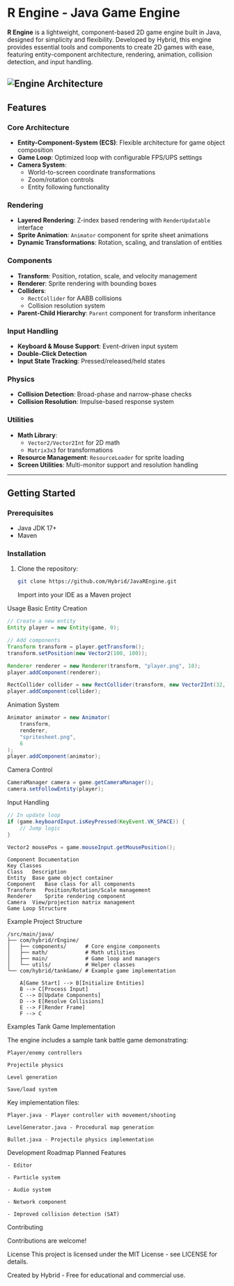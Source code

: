 # R Engine - Java Game Engine

**R Engine** is a lightweight, component-based 2D game engine built in Java, designed for simplicity and flexibility. Developed by Hybrid, this engine provides essential tools and components to create 2D games with ease, featuring entity-component architecture, rendering, animation, collision detection, and input handling.

![Engine Architecture]((Workflow.png))
---

## Features

### Core Architecture
- **Entity-Component-System (ECS)**: Flexible architecture for game object composition
- **Game Loop**: Optimized loop with configurable FPS/UPS settings
- **Camera System**:
  - World-to-screen coordinate transformations
  - Zoom/rotation controls
  - Entity following functionality

### Rendering
- **Layered Rendering**: Z-index based rendering with `RenderUpdatable` interface
- **Sprite Animation**: `Animator` component for sprite sheet animations
- **Dynamic Transformations**: Rotation, scaling, and translation of entities

### Components
- **Transform**: Position, rotation, scale, and velocity management
- **Renderer**: Sprite rendering with bounding boxes
- **Colliders**:
  - `RectCollider` for AABB collisions
  - Collision resolution system
- **Parent-Child Hierarchy**: `Parent` component for transform inheritance

### Input Handling
- **Keyboard & Mouse Support**: Event-driven input system
- **Double-Click Detection**
- **Input State Tracking**: Pressed/released/held states

### Physics
- **Collision Detection**: Broad-phase and narrow-phase checks
- **Collision Resolution**: Impulse-based response system

### Utilities
- **Math Library**:
  - `Vector2/Vector2Int` for 2D math
  - `Matrix3x3` for transformations
- **Resource Management**: `ResourceLoader` for sprite loading
- **Screen Utilities**: Multi-monitor support and resolution handling

---

## Getting Started

### Prerequisites
- Java JDK 17+
- Maven

### Installation
1. Clone the repository:
   ```bash
   git clone https://github.com/Hybrid/JavaREngine.git
   ```

    Import into your IDE as a Maven project

Usage
Basic Entity Creation
```java
// Create a new entity
Entity player = new Entity(game, 0);

// Add components
Transform transform = player.getTransform();
transform.setPosition(new Vector2(100, 100));

Renderer renderer = new Renderer(transform, "player.png", 10);
player.addComponent(renderer);

RectCollider collider = new RectCollider(transform, new Vector2Int(32, 32));
player.addComponent(collider);
```

Animation System
```java
Animator animator = new Animator(
    transform, 
    renderer, 
    "spritesheet.png", 
    6
);
player.addComponent(animator);
```

Camera Control
```java
CameraManager camera = game.getCameraManager();
camera.setFollowEntity(player);
```

Input Handling
```java
// In update loop
if (game.keyboardInput.isKeyPressed(KeyEvent.VK_SPACE)) {
    // Jump logic
}

Vector2 mousePos = game.mouseInput.getMousePosition();
```

```mermaid
Component Documentation
Key Classes
Class	Description
Entity	Base game object container
Component	Base class for all components
Transform	Position/Rotation/Scale management
Renderer	Sprite rendering component
Camera	View/projection matrix management
Game Loop Structure
```

Example Project Structure
```
/src/main/java/
├── com/hybrid/rEngine/
│   ├── components/      # Core engine components
│   ├── math/            # Math utilities
│   ├── main/            # Game loop and managers
│   └── utils/           # Helper classes
└── com/hybrid/tankGame/ # Example game implementation
```

```
    A[Game Start] --> B[Initialize Entities]
    B --> C[Process Input]
    C --> D[Update Components]
    D --> E[Resolve Collisions]
    E --> F[Render Frame]
    F --> C
```

Examples
Tank Game Implementation

The engine includes a sample tank battle game demonstrating:

    Player/enemy controllers

    Projectile physics

    Level generation

    Save/load system

Key implementation files:

    Player.java - Player controller with movement/shooting

    LevelGenerator.java - Procedural map generation

    Bullet.java - Projectile physics implementation

Development Roadmap
Planned Features

    - Editor

    - Particle system

    - Audio system

    - Network component

    - Improved collision detection (SAT)

Contributing

Contributions are welcome!

License
This project is licensed under the MIT License - see LICENSE for details.

Created by Hybrid - Free for educational and commercial use.